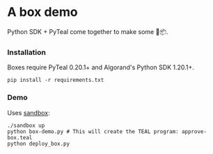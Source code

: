 # A box demo
Python SDK + PyTeal come together to make some 🎁📦.

### Installation

Boxes require PyTeal 0.20.1+ and Algorand's Python SDK 1.20.1+.

```
pip install -r requirements.txt
```

### Demo

Uses [sandbox](https://github.com/algorand/sandbox):

```
./sandbox up
python box-demo.py # This will create the TEAL program: approve-box.teal
python deploy_box.py
```
